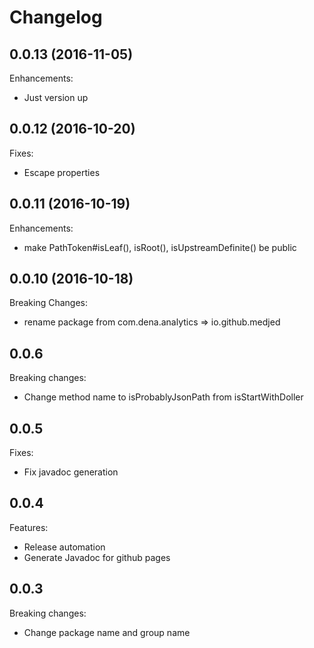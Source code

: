 # Changelog

## 0.0.13 (2016-11-05)

Enhancements:

* Just version up

## 0.0.12 (2016-10-20)

Fixes:

* Escape properties

## 0.0.11 (2016-10-19)

Enhancements:

* make PathToken#isLeaf(), isRoot(), isUpstreamDefinite() be public

## 0.0.10 (2016-10-18)

Breaking Changes:

* rename package from com.dena.analytics => io.github.medjed

## 0.0.6

Breaking changes:

* Change method name to isProbablyJsonPath from isStartWithDoller

## 0.0.5

Fixes:

* Fix javadoc generation

## 0.0.4

Features:

* Release automation
* Generate Javadoc for github pages

## 0.0.3

Breaking changes:

* Change package name and group name
